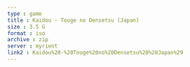 ```yaml
---
type : game
title : Kaidou - Touge no Densetsu (Japan)
size : 3.5 G
format : iso
archive : zip
server : myrient
link2 : Kaidou%20-%20Touge%20no%20Densetsu%20%28Japan%29
---
```

